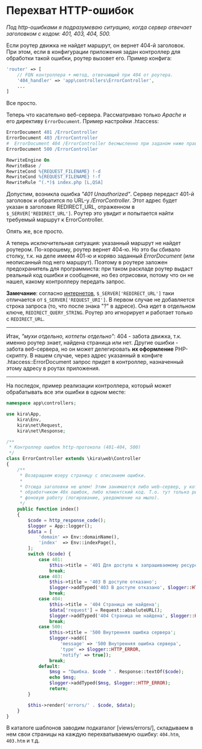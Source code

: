 # Перехват HTTP-ошибок

*Под http-ошибками я подразумеваю ситуацию, когда сервер отвечает заголовком с кодом: 401, 403, 404, 500.*

Если роутер движка не найдет маршрут, он вернет 404-й заголовок. При этом, если в конфигурации приложения задан контроллер для обработки такой ошибки, роутер вызовет его. Пример конфига:

```PHP
'router' => [
    // FQN контроллера + метод, отвечающий при 404 от роутера.
    '404_handler' => 'app\controllers\ErrorController',
    ...
]
```

Все просто.

Теперь что касательно веб-сервера. Рассматриваю только *Apache* и его директиву `ErrorDocument`. Пример настройки .htaccess:

```Apache
ErrorDocument 401 /ErrorController
ErrorDocument 403 /ErrorController
#  ErrorDocument 404 /ErrorController бесмысленно при заданом ниже правиле
ErrorDocument 500 /ErrorController

RewriteEngine On
RewriteBase /
RewriteCond %{REQUEST_FILENAME} !-d
RewriteCond %{REQUEST_FILENAME} !-f
RewriteRule ^(.*)$ index.php [L,QSA]

```

Допустим, возникла ошибка *"401 Unauthorized"*. Сервер передаст 401-й заголовок и обратится по URL-у */ErrorController*. Этот адрес будет указан в заголовке REDIRECT_URL, отраженном в `$_SERVER['REDIRECT_URL']`. Роутер это увидит и попытается найти требуемый маршрут к ErrorController.

Опять же, все просто.

А теперь исключительная ситуация: указанный маршрут не найдет роутером. По-хорошему, роутер вернет 404-ю. Но это бы сбивало столку, т.к. на деле имеем 401-ю и коряво заданный *ErrorDocument* (или неописанный под него маршрут). Поэтому в роутере заложен предохранитель для программиста: при таком раскладе роутер выдаст реальный код ошибки и сообщение, но без отрисовки, потому что он не нашел, какому контроллеру передать запрос.

**Замечание**: согласно [интернетов](http://stackoverflow.com/a/6483945/5497749), `$_SERVER['REDIRECT_URL']` таки отличается от `$_SERVER['REQUEST_URI']`. В первом случае не добавляется строка запроса (то, что после знака "?" в адресе). Она идет в отдельном ключе, `REDIRECT_QUERY_STRING`. Роутер это игнорирует и работает только с `REDIRECT_URL`.

---

Итак, *"мухи отдельно, котлеты отдельно"*: 404 - забота движка, т.к. именно роутер знает, найдена страница или нет. Другие ошибки - забота веб-сервера, но он может делегировать **их оформление** PHP-скрипту. В нашем случае, через адрес указанный в конфиге .htaccess::ErrorDocument запрос придет в контроллер, назначенный этому адресу в роутах приложения.

---

На последок, пример реализации контроллера, который может обрабатывать все эти ошибки в одном месте:
```PHP
namespace app\controllers;

use kira\App,
    kira\Env,
    kira\net\Request,
    kira\net\Response;

/**
 * Контроллер ошибок http-протокола (401-404, 500)
 */
class ErrorController extends \kira\web\Controller
{
    /**
     * Возвращаем юзеру страницу с описанием ошибки.
     *
     * Отсюда заголовки не шлем! Этим занимается либо web-сервер, у которого текущий метод прописан
     * обработчиком 40x ошибок, либо клиентский код. Т.о. тут только рисуем страницу и выполняем
     * фоновую работу (логирование, уведомление на мыло).
     */
    public function index()
    {
        $code = http_response_code();
        $logger = App::logger();
        $data = [
            'domain' => Env::domainName(),
            'index'  => Env::indexPage(),
        ];
        switch ($code) {
            case 401:
                $this->title = '401 Для доступа к запрашиваемому ресурсу требуется аутентификация';
                break;
            case 403:
                $this->title = '403 В доступе отказано';
                $logger->addTyped('403 В доступе отказано', $logger::HTTP_ERROR);
                break;
            case 404:
                $this->title = '404 Страница не найдена';
                $data['request'] = Request::absoluteURL();
                $logger->addTyped('404 Страница не найдена', $logger::HTTP_ERROR);
                break;
            case 500:
                $this->title = '500 Внутренняя ошибка сервера';
                $logger->add([
                    'message' => '500 Внутренняя ошибка сервера',
                    'type' => $logger::HTTP_ERROR,
                    'notify' => true]);
                break;
            default:
                $msg = "Ошибка. $code " . Response::textOf($code);
                echo $msg;
                $logger->addTyped($msg, $logger::HTTP_ERROR);
                return;
        }

        $this->render('errors/' . $code, $data);
    }
}
```

В каталоге шаблонов заводим подкаталог [views/errors/], складываем в нем свои страницы на каждую перехватываемую ошибку: `404.htm`, `403.htm` и т.д.
